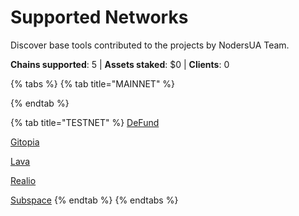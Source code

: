 # Supported Networks

Discover base tools contributed to the projects by NodersUA Team.

**Chains supported**: 5 | **Assets staked**: $0 | **Clients**: 0

{% tabs %}
{% tab title="MAINNET" %}

{% endtab %}

{% tab title="TESTNET" %}
[DeFund](../testnet/defund/)

[Gitopia](../testnet/gitopia/)

[Lava](../testnet/lava-network/)

[Realio](../testnet/realio/)

[Subspace](../testnet/subspace-gemini-3c/)
{% endtab %}
{% endtabs %}
